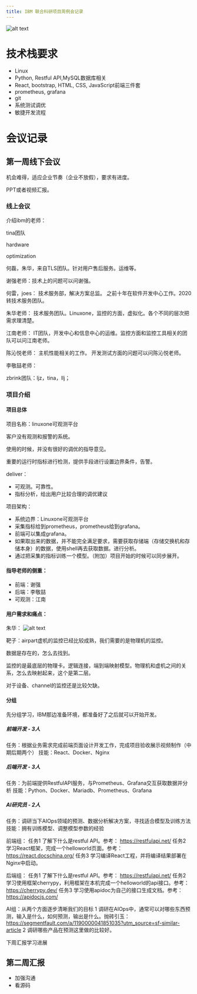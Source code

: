 ```yaml
---
title: IBM 联合科研项目周例会记录
---
```


![alt text](a28d3f258446f90df6b2b9b054b0eef.jpg)

# 技术栈要求
- Linux
- Python, Restful API,MySQL数据库相关
- React, bootstrap, HTML, CSS, JavaScript前端三件套
- prometheus, grafana
- git
- 系统测试调优
- 敏捷开发流程
# 会议记录
## 第一周线下会议

机会难得，适应企业节奏（企业不放假），要求有进度。

PPT或者视频汇报。

### 线上会议
介绍ibm的老师：

tina团队

hardware

optimization

何磊，朱华，来自TLS团队。针对用户售后服务。运维等。

谢强老师：技术上的问题可以问谢强。

何雷，joes：
技术服务部，解决方案总监。
之前十年在软件开发中心工作。2020转技术服务团队。

朱华老师：
技术服务团队。Linuxone，监控的方面，虚拟化。各个不同的层次把需求理清楚。

江南老师：
IT团队，开发中心和信息中心的运维。监控方面和监控工具相关的团队可以问江南老师。

陈沁悦老师：
主机性能相关的工作。
开发测试方面的问题可以问陈沁悦老师。

李敬喆老师：

zbrink团队：ljz，tina，llj；


### 项目介绍
#### 项目总体
项目名称：linuxone可观测平台

客户没有观测和报警的系统。

使用的时候，并没有很好的调优的指导意见。

重要的运行时指标进行检测，提供手段进行设置边界条件，告警。

deliver：
- 可观测。可靠性。
- 指标分析，给出用户比较合理的调优建议


项目架构：

- 系统边界：Linuxone可观测平台
- 采集指标给到prometheus，prometheus给到grafana。
- 前端可以集成grafana。
- 如果取出来的数据，并不能完全满足要求，需要获取存储端（存储交换机和存储本身）的数据，使用shell再去获取数据。进行分析。
- 通过把采集的指标训练一个模型。（附加）项目开始的时候可以同步展开。

#### 指导老师的侧重：
- 前端：谢强
- 后端：李敬喆
- 可观测：江南

#### 用户需求和痛点：
朱华：
![alt text](image.png)

靶子：airpart虚机的监控已经比较成熟，我们需要的是物理机的监控。

数据是存在的，怎么去找到。

监控的是最底层的物理卡。逻辑连接，端到端映射模型。物理机和虚机之间的关系，怎么去映射起来，这个是第二层。

对于设备、channel的监控还是比较欠缺。

#### 分组
先分组学习，IBM那边准备环境，都准备好了之后就可以开始开发。

##### 前端开发 - 3人
任务：根据业务需求完成前端页面设计开发工作，完成项目验收展示视频制作（中期后期两个）
技能：React、Docker、Nginx


##### 后端开发 - 3人
任务：为前端提供RestfulAPI服务，与Prometheus、Grafana交互获取数据并分析
技能：Python、Docker、Mariadb、Prometheus、Grafana


##### AI研究员 - 2人
任务：调研当下AIOps领域的预测、数据分析解决方案，寻找适合模型及训练方法
技能：拥有训练模型、调整模型参数的经验


前端组：
任务1 了解下什么是restful API。参考： https://restfulapi.net/
任务2 学习React框架，完成一个helloworld页面。参考： https://react.docschina.org/
任务3 学习编译React工程，并将编译结果部署在Nginx中启动。

后端组：
任务1 了解下什么是restful API。参考： https://restfulapi.net/
任务2 学习使用框架cherrypy，利用框架在本机完成一个helloworld的api接口。参考：https://cherrypy.dev/
任务3 学习使用apidoc为自己的接口生成文档。参考：https://apidocjs.com/

AI组：从两个方面逐步清晰我们的目标
1 调研在AIOps中，通常可以对哪些东西预测，输入是什么，如何预测，输出是什么。抛砖引玉：https://segmentfault.com/a/1190000041851035?utm_source=sf-similar-article
2 调研哪些产品在预测这里做的比较好。

下周汇报学习进展
## 第二周汇报
- 加强沟通
- 看源码